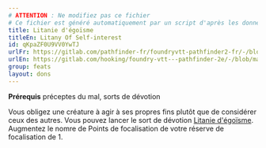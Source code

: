 ```yaml
---
# ATTENTION : Ne modifiez pas ce fichier
# Ce fichier est généré automatiquement par un script d'après les données du module Foundry VTT officiel et de sa traduction
title: Litanie d'égoïsme
titleEn: Litany Of Self-interest
id: qKpaZF0U9VV0YwTJ
urlFr: https://gitlab.com/pathfinder-fr/foundryvtt-pathfinder2-fr/-/blob/master/data/feats/qKpaZF0U9VV0YwTJ.htm
urlEn: https://gitlab.com/hooking/foundry-vtt---pathfinder-2e/-/blob/master/packs/data/feats.db/litany-of-self-interest.json
group: feats
layout: dons
---
```

**Prérequis** préceptes du mal, sorts de dévotion

Vous obligez une créature à agir à ses propres fins plutôt que de considérer ceux des autres. Vous pouvez lancer le sort de dévotion [Litanie d'égoïsme](../spells/litanie-d-égoïsme.md). Augmentez le nomre de Points de focalisation de votre réserve de focalisation de 1.


